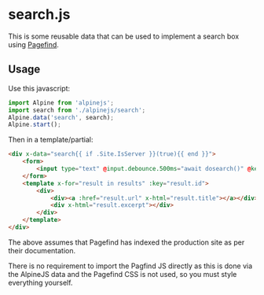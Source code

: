 # search.js

This is some reusable data that can be used to implement a search box using [Pagefind](https://pagefind.app/).

## Usage

Use this javascript:

```js
import Alpine from 'alpinejs';
import search from './alpinejs/search';
Alpine.data('search', search);
Alpine.start();
```

Then in a template/partial:

```html
<div x-data="search{{ if .Site.IsServer }}(true){{ end }}">
    <form>
        <input type="text" @input.debounce.500ms="await dosearch()" @keyup.escape.window="clear" x-model.debounce.500ms="text">
    </form>
    <template x-for="result in results" :key="result.id">
        <div>
            <div><a :href="result.url" x-html="result.title"></a></div>
            <div x-html="result.excerpt"></div>
        </div>
    </template>
</div>
```

The above assumes that Pagefind has indexed the production site as per their documentation.

There is no requirement to import the Pagfind JS directly as this is done via the AlpineJS data and the Pagefind CSS is not used, so you must style everything yourself.
